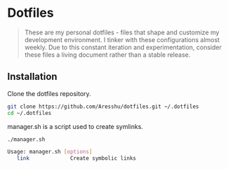 
# Dotfiles

> These are my personal dotfiles -  files that shape and customize my development environment.  I tinker with these configurations almost weekly. Due to this constant iteration and experimentation, consider these files a living document rather than a stable release.


## Installation

Clone the dotfiles repository.

```bash
git clone https://github.com/Aresshu/dotfiles.git ~/.dotfiles
cd ~/.dotfiles
```

manager.sh is a script used to create symlinks.

```bash
./manager.sh

Usage: manager.sh [options]
   link             Create symbolic links
```
